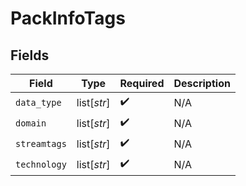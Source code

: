 # PackInfoTags


## Fields

| Field              | Type               | Required           | Description        |
| ------------------ | ------------------ | ------------------ | ------------------ |
| `data_type`        | list[*str*]        | :heavy_check_mark: | N/A                |
| `domain`           | list[*str*]        | :heavy_check_mark: | N/A                |
| `streamtags`       | list[*str*]        | :heavy_check_mark: | N/A                |
| `technology`       | list[*str*]        | :heavy_check_mark: | N/A                |